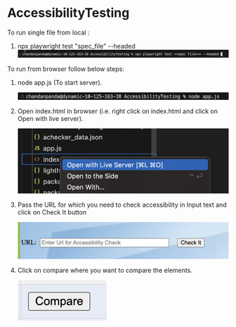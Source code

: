 # AccessibilityTesting
To run single file from local : 
1. npx playwright test "spec_file" --headed 
    ![Screenshot](images/Terminal2.png)

To run from browser follow below steps:
1. node app.js  (To start server).

    ![Screenshot](images/Terminal1.png)

2. Open index.html in browser (i.e. right click on index.html and click on Open with live server).

    ![Screenshot](images/LiveServer.png)

3. Pass the URL for which you need to check accessibility in Input text and click on Check It button

    ![Screenshot](images/InputText.png)
    
4. Click on compare where you want to compare the elements.

    ![Screenshot](images/Compare.png)


